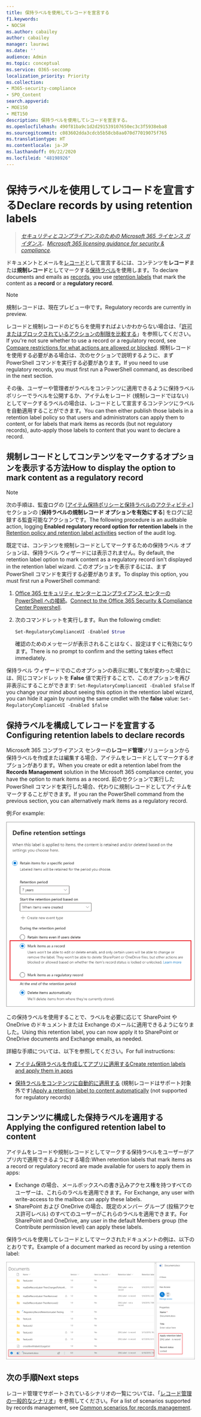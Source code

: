 ```yaml
---
title: 保持ラベルを使用してレコードを宣言する
f1.keywords:
- NOCSH
ms.author: cabailey
author: cabailey
manager: laurawi
ms.date: ''
audience: Admin
ms.topic: conceptual
ms.service: O365-seccomp
localization_priority: Priority
ms.collection:
- M365-security-compliance
- SPO_Content
search.appverid:
- MOE150
- MET150
description: 保持ラベルを使用してレコードを宣言する。
ms.openlocfilehash: 490f81ba9c1d2d291539107650ec3c3f5938eba8
ms.sourcegitcommit: c083602dda3cdcb5b58cb8aa070d77019075f765
ms.translationtype: HT
ms.contentlocale: ja-JP
ms.lasthandoff: 09/22/2020
ms.locfileid: "48198926"
---
```

# <a name="declare-records-by-using-retention-labels"></a><span data-ttu-id="f1816-103">保持ラベルを使用してレコードを宣言する</span><span class="sxs-lookup"><span data-stu-id="f1816-103">Declare records by using retention labels</span></span>

><span data-ttu-id="f1816-104">*[セキュリティとコンプライアンスのための Microsoft 365 ライセンス ガイダンス](https://aka.ms/ComplianceSD)。*</span><span class="sxs-lookup"><span data-stu-id="f1816-104">*[Microsoft 365 licensing guidance for security & compliance](https://aka.ms/ComplianceSD).*</span></span>

<span data-ttu-id="f1816-105">ドキュメントとメールを[レコード](records-management.md#records)として宣言するには、コンテンツを**レコード**または**規制レコード**としてマークする[保持ラベル](retention.md#retention-labels)を使用します。</span><span class="sxs-lookup"><span data-stu-id="f1816-105">To declare documents and emails as [records](records-management.md#records), you use [retention labels](retention.md#retention-labels) that mark the content as a **record** or a **regulatory record**.</span></span>

> [!NOTE]
> <span data-ttu-id="f1816-106">規制レコードは、現在プレビュー中です。</span><span class="sxs-lookup"><span data-stu-id="f1816-106">Regulatory records are currently in preview.</span></span>

<span data-ttu-id="f1816-107">レコードと規制レコードのどちらを使用すればよいかわからない場合は、「[許可またはブロックされているアクションの制限を比較する](records-management.md#compare-restrictions-for-what-actions-are-allowed-or-blocked)」を参照してください。</span><span class="sxs-lookup"><span data-stu-id="f1816-107">If you're not sure whether to use a record or a regulatory record, see [Compare restrictions for what actions are allowed or blocked](records-management.md#compare-restrictions-for-what-actions-are-allowed-or-blocked).</span></span> <span data-ttu-id="f1816-108">規制レコードを使用する必要がある場合は、次のセクションで説明するように、まず PowerShell コマンドを実行する必要があります。</span><span class="sxs-lookup"><span data-stu-id="f1816-108">If you need to use regulatory records, you must first run a PowerShell command, as described in the next section.</span></span>

<span data-ttu-id="f1816-109">その後、ユーザーや管理者がラベルをコンテンツに適用できるように保持ラベル ポリシーでラベルを公開するか、アイテムをレコード (規制レコードではない) としてマークするラベルの場合は、レコードとして宣言するコンテンツにラベルを自動適用することができます。</span><span class="sxs-lookup"><span data-stu-id="f1816-109">You can then either publish those labels in a retention label policy so that users and administrators can apply them to content, or for labels that mark items as records (but not regulatory records), auto-apply those labels to content that you want to declare a record.</span></span>

## <a name="how-to-display-the-option-to-mark-content-as-a-regulatory-record"></a><span data-ttu-id="f1816-110">規制レコードとしてコンテンツをマークするオプションを表示する方法</span><span class="sxs-lookup"><span data-stu-id="f1816-110">How to display the option to mark content as a regulatory record</span></span>

>[!NOTE] 
> <span data-ttu-id="f1816-111">次の手順は、監査ログの [[アイテム保持ポリシーと保持ラベルのアクティビティ](search-the-audit-log-in-security-and-compliance.md#retention-policy-and-retention-label-activities)] セクションの [**保持ラベルの規制レコード オプションを有効にする**] をログに記録する監査可能なアクションです。</span><span class="sxs-lookup"><span data-stu-id="f1816-111">The following procedure is an auditable action, logging **Enabled regulatory record option for retention labels** in the [Retention policy and retention label activities](search-the-audit-log-in-security-and-compliance.md#retention-policy-and-retention-label-activities) section of the audit log.</span></span>

<span data-ttu-id="f1816-112">既定では、コンテンツを規制レコードとしてマークするための保持ラベル オプションは、保持ラベル ウィザードには表示されません。</span><span class="sxs-lookup"><span data-stu-id="f1816-112">By default, the retention label option to mark content as a regulatory record isn't displayed in the retention label wizard.</span></span> <span data-ttu-id="f1816-113">このオプションを表示するには、まず PowerShell コマンドを実行する必要があります。</span><span class="sxs-lookup"><span data-stu-id="f1816-113">To display this option, you must first run a PowerShell command:</span></span>

1. <span data-ttu-id="f1816-114">[Office 365 セキュリティ センターとコンプライアンス センターの PowerShell への接続](https://docs.microsoft.com/powershell/exchange/office-365-scc/connect-to-scc-powershell/connect-to-scc-powershell)。</span><span class="sxs-lookup"><span data-stu-id="f1816-114">[Connect to the Office 365 Security & Compliance Center Powershell](https://docs.microsoft.com/powershell/exchange/office-365-scc/connect-to-scc-powershell/connect-to-scc-powershell).</span></span>

2. <span data-ttu-id="f1816-115">次のコマンドレットを実行します。</span><span class="sxs-lookup"><span data-stu-id="f1816-115">Run the following cmdlet:</span></span>
    
    ```powershell
    Set-RegulatoryComplianceUI -Enabled $true
    ````
    <span data-ttu-id="f1816-116">確認のためのメッセージが表示されることはなく、設定はすぐに有効になります。</span><span class="sxs-lookup"><span data-stu-id="f1816-116">There is no prompt to confirm and the setting takes effect immediately.</span></span>

<span data-ttu-id="f1816-117">保持ラベル ウィザードでのこのオプションの表示に関して気が変わった場合には、同じコマンドレットを **False** 値で実行することで、このオプションを再び非表示にすることができます: `Set-RegulatoryComplianceUI -Enabled $false` </span><span class="sxs-lookup"><span data-stu-id="f1816-117">If you change your mind about seeing this option in the retention label wizard, you can hide it again by running the same cmdlet with the **false** value: `Set-RegulatoryComplianceUI -Enabled $false`</span></span> 

## <a name="configuring-retention-labels-to-declare-records"></a><span data-ttu-id="f1816-118">保持ラベルを構成してレコードを宣言する</span><span class="sxs-lookup"><span data-stu-id="f1816-118">Configuring retention labels to declare records</span></span>

<span data-ttu-id="f1816-119">Microsoft 365 コンプライアンス センターの**レコード管理**ソリューションから保持ラベルを作成または編集する場合、アイテムをレコードとしてマークするオプションがあります。</span><span class="sxs-lookup"><span data-stu-id="f1816-119">When you create or edit a retention label from the **Records Management** solution in the Microsoft 365 compliance center, you have the option to mark items as a record.</span></span> <span data-ttu-id="f1816-120">前のセクションで実行した PowerShell コマンドを実行した場合、代わりに規制レコードとしてアイテムをマークすることができます。</span><span class="sxs-lookup"><span data-stu-id="f1816-120">If you ran the PowerShell command from the previous section, you can alternatively mark items as a regulatory record.</span></span>

<span data-ttu-id="f1816-121">例:</span><span class="sxs-lookup"><span data-stu-id="f1816-121">For example:</span></span>

![保持ラベルを構成して、コンテンツをレコードまたは規制レコードとしてマークする](../media/recordversioning6.png)

<span data-ttu-id="f1816-123">この保持ラベルを使用することで、ラベルを必要に応じて SharePoint や OneDrive のドキュメントまたは Exchange のメールに適用できるようになりました。</span><span class="sxs-lookup"><span data-stu-id="f1816-123">Using this retention label, you can now apply it to SharePoint or OneDrive documents and Exchange emails, as needed.</span></span> 

<span data-ttu-id="f1816-124">詳細な手順については、以下を参照してください。</span><span class="sxs-lookup"><span data-stu-id="f1816-124">For full instructions:</span></span>

- [<span data-ttu-id="f1816-125">アイテム保持ラベルを作成してアプリに適用する</span><span class="sxs-lookup"><span data-stu-id="f1816-125">Create retention labels and apply them in apps</span></span>](create-apply-retention-labels.md)

- <span data-ttu-id="f1816-126">[保持ラベルをコンテンツに自動的に適用する](apply-retention-labels-automatically.md) (規制レコードはサポート対象外です)</span><span class="sxs-lookup"><span data-stu-id="f1816-126">[Apply a retention label to content automatically](apply-retention-labels-automatically.md) (not supported for regulatory records)</span></span>


## <a name="applying-the-configured-retention-label-to-content"></a><span data-ttu-id="f1816-127">コンテンツに構成した保持ラベルを適用する</span><span class="sxs-lookup"><span data-stu-id="f1816-127">Applying the configured retention label to content</span></span>

<span data-ttu-id="f1816-128">アイテムをレコードや規制レコードとしてマークする保持ラベルをユーザーがアプリ内で適用できるようにする場合:</span><span class="sxs-lookup"><span data-stu-id="f1816-128">When retention labels that mark items as a record or regulatory record are made available for users to apply them in apps:</span></span>

- <span data-ttu-id="f1816-129">Exchange の場合、メールボックスへの書き込みアクセス権を持つすべてのユーザーは、これらのラベルを適用できます。</span><span class="sxs-lookup"><span data-stu-id="f1816-129">For Exchange, any user with write-access to the mailbox can apply these labels.</span></span> 
- <span data-ttu-id="f1816-130">SharePoint および OneDrive の場合、既定のメンバー グループ (投稿アクセス許可レベル) のすべてのユーザーがこれらのラベルを適用できます。</span><span class="sxs-lookup"><span data-stu-id="f1816-130">For SharePoint and OneDrive, any user in the default Members group (the Contribute permission level) can apply these labels.</span></span>

<span data-ttu-id="f1816-131">保持ラベルを使用してレコードとしてマークされたドキュメントの例は、以下のとおりです。</span><span class="sxs-lookup"><span data-stu-id="f1816-131">Example of a document marked as record by using a retention label:</span></span>

![レコードとしてタグ付けされたドキュメントの詳細ウィンドウ](../media/recordversioning7.png)

## <a name="next-steps"></a><span data-ttu-id="f1816-133">次の手順</span><span class="sxs-lookup"><span data-stu-id="f1816-133">Next steps</span></span>

<span data-ttu-id="f1816-134">レコード管理でサポートされているシナリオの一覧については、「[レコード管理の一般的なシナリオ](get-started-with-records-management.md#common-scenarios-for-records-management)」を参照してください。</span><span class="sxs-lookup"><span data-stu-id="f1816-134">For a list of scenarios supported by records management, see [Common scenarios for records management](get-started-with-records-management.md#common-scenarios-for-records-management).</span></span>

